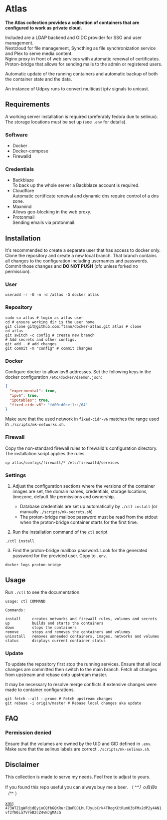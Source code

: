 # Atlas

__The Atlas collection provides a collection of containers that are configured to work as private cloud.__

Included are a LDAP backend and OIDC provider for SSO and user management.<br/>
Nextcloud for file management, Syncthing as file synchronization service and Plex to serve media content.<br/>
Nginx proxy in front of web services with automatic renewal of certificates.<br/>
Proton-bridge that allows for sending mails to the admin or registered users.

Automatic update of the running containers and automatic backup of both the container state and the data.

An instance of Udpxy runs to convert multicast iptv signals to unicast.

## Requirements

A working server installation is required (preferably fedora due to selinux). The storage locations must be set up
(see `.env` for details).

### Software

- Docker
- Docker-compose
- Firewalld

### Credentials

- Backblaze<br/>
  To back up the whole server a Backblaze account is required.
- Cloudflare<br/>
  Automatic certificate renewal and dynamic dns require control of a dns zone.
- Maxmind<br/>
  Allows geo-blocking in the web proxy.
- Protonmail<br/>
  Sending emails via protonmail.

## Installation

It's recommended to create a separate user that has access to docker only. Clone the repository and create a new local
branch. That branch contains all changes to the configuration including usernames and passwords. Commit those changes
and __DO NOT PUSH__ (ofc unless forked no permission).

### User

```shell
useradd -r -U -m -d /atlas -G docker atlas
```

### Repository

```shell
sudo su atlas # login as atlas user
cd # ensure working dir is the user home
git clone git@github.com:ftann/docker-atlas.git atlas # clone
cd atlas
git switch -c config # create new branch
# Add secrets and other configs.
git add . # add changes
git commit -m "config" # commit changes
```

### Docker

Configure docker to allow ipv6 addresses. Set the following keys in the docker configuration `/etc/docker/daemon.json`:

```json
{
  "experimental": true,
  "ipv6": true,
  "ip6tables": true,
  "fixed-cidr-v6": "fd00:d0ce:1::/64"
}
```

Make sure that the used network in `fixed-cidr-v6` matches the range used in `./scripts/mk-networks.sh`.

### Firewall

Copy the non-standard firewall rules to firewalld's configuration directory. The installation script applies the rules.

```shell
cp atlas/configs/firewall/* /etc/firewalld/services
```

### Settings

1. Adjust the configuration sections where the versions of the container images are set, the domain names, credentials,
   storage locations, timezone, default file permissions and ownership.
    - Database credentials are set up automatically by `./ctl install` (or manually `./scripts/mk-secrets.sh`)
    - The proton-bridge mailbox password must be read from the stdout when the proton-bridge container starts for the
      first time.

2. Run the installation command of the `ctl` script
```shell
./ctl install
```

3. Find the proton-bridge mailbox password.
   Look for the generated password for the provided user. Copy to `.env`.
```shell
docker logs proton-bridge
```

## Usage

Run `./ctl` to see the documentation.

```shell
usage: ctl COMMAND

Commands:

install     creates networks and firewall rules, volumes and secrets
up          builds and starts the containers
down        stops the containers
remove      stops and removes the containers and volumes
uninstall   removes unneeded containers, images, networks and volumes
status      displays current container status
```

### Update

To update the repository first stop the running services. Ensure that all local changes are committed then switch to the
main branch. Fetch all changes from upstream and rebase onto upstream master.

It may be necessary to resolve merge conflicts if extensive changes were made to container configurations.

```shell
git fetch --all --prune # Fetch upstream changes
git rebase -i origin/master # Rebase local changes aka update
```

## FAQ

### Permission denied

Ensure that the volumes are owned by the UID and GID defined in `.env`. Make sure that the selinux labels are
correct `./scripts/mk-selinux.sh`.

## Disclaimer

This collection is made to serve my needs. Feel free to adjust to yours.

If you found this repo useful you can always buy me a beer. （ ^_^）o自自o（^_^ ）

[xmr](https://getmonero.org): `473WTZ1gWFdjdEyioCQfbGQKRurZQoPDJLhuFJyubCrk4TRogKCtRum63bFMx2dP2y4AN1vf2fN6La7V7eB2cZ4vNJgMAcG`
